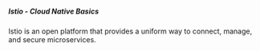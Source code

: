##### Istio - Cloud Native Basics ##### 

Istio is an open platform that provides a uniform way to connect, manage, and secure microservices. 